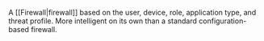 A [[Firewall|firewall]] based on the user, device, role, application type, and threat profile. More intelligent on its own than a standard configuration-based firewall.